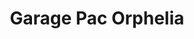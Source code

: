 ---
title: "Garage Pac Orphelia"
url: /libreville/garage-pac-orphelia/
shop: réparation de voitures
---